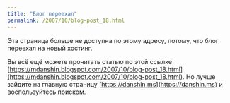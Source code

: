 ```yaml
---
title: "Блог переехал"
permalink: /2007/10/blog-post_18.html
---
```

Эта страница больше не доступна по этому адресу, потому, что блог переехал на новый хостинг.

Вы всё ещё можете прочитать статью по этой ссылке [https://mdanshin.blogspot.com/2007/10/blog-post_18.html](https://mdanshin.blogspot.com/2007/10/blog-post_18.html). Но лучше зайдите на главную страницу [https://danshin.ms](https://danshin.ms) и воспользуйтесь поиском.